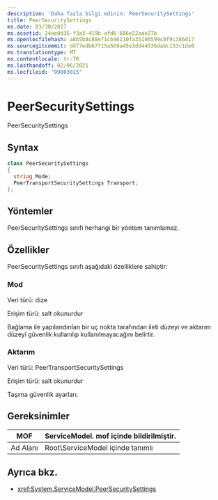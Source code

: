 ```yaml
---
description: 'Daha fazla bilgi edinin: PeerSecuritySettings'
title: PeerSecuritySettings
ms.date: 03/30/2017
ms.assetid: 24ae0d35-f3a3-419b-afd6-686e22aae27b
ms.openlocfilehash: a8b5b8c88e71cb46110fa35186599c0f9c366d17
ms.sourcegitcommit: ddf7edb67715a5b9a45e3dd44536dabc153c1de0
ms.translationtype: MT
ms.contentlocale: tr-TR
ms.lasthandoff: 02/06/2021
ms.locfileid: "99803015"
---
```

# <a name="peersecuritysettings"></a>PeerSecuritySettings

PeerSecuritySettings  
  
## <a name="syntax"></a>Syntax  
  
```csharp
class PeerSecuritySettings  
{  
  string Mode;  
  PeerTransportSecuritySettings Transport;  
};  
```  
  
## <a name="methods"></a>Yöntemler  

 PeerSecuritySettings sınıfı herhangi bir yöntem tanımlamaz.  
  
## <a name="properties"></a>Özellikler  

 PeerSecuritySettings sınıfı aşağıdaki özelliklere sahiptir:  
  
### <a name="mode"></a>Mod  

 Veri türü: dize  
  
 Erişim türü: salt okunurdur  
  
 Bağlama ile yapılandırılan bir uç nokta tarafından ileti düzeyi ve aktarım düzeyi güvenlik kullanılıp kullanılmayacağını belirtir.  
  
### <a name="transport"></a>Aktarım  

 Veri türü: PeerTransportSecuritySettings  
  
 Erişim türü: salt okunurdur  
  
 Taşıma güvenlik ayarları.  
  
## <a name="requirements"></a>Gereksinimler  
  
|MOF|ServiceModel. mof içinde bildirilmiştir.|  
|---------|-----------------------------------|  
|Ad Alanı|Root\ServiceModel içinde tanımlı|  
  
## <a name="see-also"></a>Ayrıca bkz.

- <xref:System.ServiceModel.PeerSecuritySettings>
